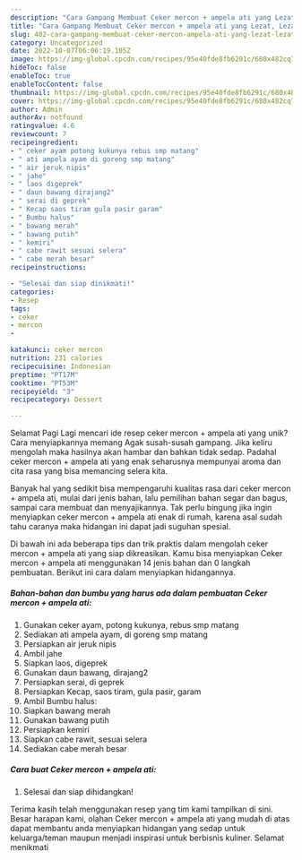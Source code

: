 ```yaml
---
description: "Cara Gampang Membuat Ceker mercon + ampela ati yang Lezat, Lezat"
title: "Cara Gampang Membuat Ceker mercon + ampela ati yang Lezat, Lezat"
slug: 402-cara-gampang-membuat-ceker-mercon-ampela-ati-yang-lezat-lezat
category: Uncategorized
date: 2022-10-07T06:06:19.105Z
image: https://img-global.cpcdn.com/recipes/95e40fde8fb6291c/680x482cq70/ceker-mercon-ampela-ati-foto-resep-utama.jpg
hideToc: false
enableToc: true
enableTocContent: false
thumbnail: https://img-global.cpcdn.com/recipes/95e40fde8fb6291c/680x482cq70/ceker-mercon-ampela-ati-foto-resep-utama.jpg
cover: https://img-global.cpcdn.com/recipes/95e40fde8fb6291c/680x482cq70/ceker-mercon-ampela-ati-foto-resep-utama.jpg
author: Admin
authorAv: notfound
ratingvalue: 4.6
reviewcount: 7
recipeingredient:
- " ceker ayam potong kukunya rebus smp matang"
- " ati ampela ayam di goreng smp matang"
- " air jeruk nipis"
- " jahe"
- " laos digeprek"
- " daun bawang dirajang2"
- " serai di geprek"
- " Kecap saos tiram gula pasir garam"
- " Bumbu halus"
- " bawang merah"
- " bawang putih"
- " kemiri"
- " cabe rawit sesuai selera"
- " cabe merah besar"
recipeinstructions:

- "Selesai dan siap dinikmati!"
categories:
- Resep
tags:
- ceker
- mercon
- 

katakunci: ceker mercon  
nutrition: 231 calories
recipecuisine: Indonesian
preptime: "PT17M"
cooktime: "PT53M"
recipeyield: "3"
recipecategory: Dessert

---
```



Selamat Pagi Lagi mencari ide resep ceker mercon + ampela ati yang unik? Cara menyiapkannya memang Agak susah-susah gampang. Jika keliru mengolah maka hasilnya akan hambar dan bahkan tidak sedap. Padahal ceker mercon + ampela ati yang enak seharusnya mempunyai aroma dan cita rasa yang bisa memancing selera kita.


Banyak hal yang sedikit bisa mempengaruhi kualitas rasa dari ceker mercon + ampela ati, mulai dari jenis bahan, lalu pemilihan bahan segar dan bagus, sampai cara membuat dan menyajikannya. Tak perlu bingung jika ingin menyiapkan ceker mercon + ampela ati enak di rumah, karena asal sudah tahu caranya maka hidangan ini dapat jadi suguhan spesial.




Di bawah ini ada beberapa tips dan trik praktis dalam mengolah ceker mercon + ampela ati yang siap dikreasikan. Kamu bisa menyiapkan Ceker mercon + ampela ati menggunakan 14 jenis bahan dan 0 langkah pembuatan. Berikut ini cara dalam menyiapkan hidangannya.

<!--inarticleads1-->

##### Bahan-bahan dan bumbu yang harus ada dalam pembuatan Ceker mercon + ampela ati:

1. Gunakan  ceker ayam, potong kukunya, rebus smp matang
1. Sediakan  ati ampela ayam, di goreng smp matang
1. Persiapkan  air jeruk nipis
1. Ambil  jahe
1. Siapkan  laos, digeprek
1. Gunakan  daun bawang, dirajang2
1. Persiapkan  serai, di geprek
1. Persiapkan  Kecap, saos tiram, gula pasir, garam
1. Ambil  Bumbu halus:
1. Siapkan  bawang merah
1. Gunakan  bawang putih
1. Persiapkan  kemiri
1. Siapkan  cabe rawit, sesuai selera
1. Sediakan  cabe merah besar




<!--inarticleads2-->

##### Cara buat Ceker mercon + ampela ati:


1. Selesai dan siap dihidangkan!



Terima kasih telah menggunakan resep yang tim kami tampilkan di sini. Besar harapan kami, olahan Ceker mercon + ampela ati yang mudah di atas dapat membantu anda menyiapkan hidangan yang sedap untuk keluarga/teman maupun menjadi inspirasi untuk berbisnis kuliner. Selamat menikmati
